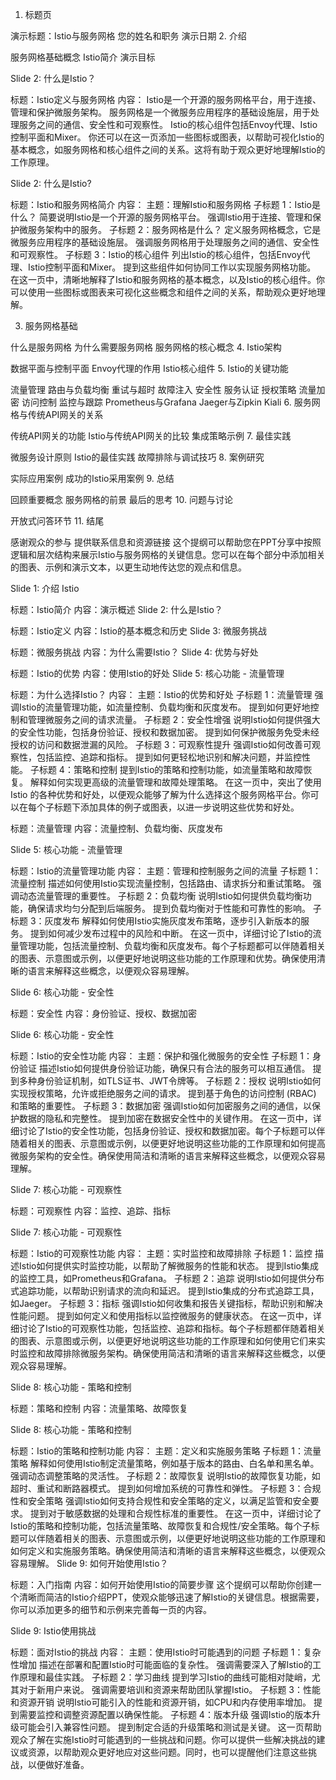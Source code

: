 1. 标题页

演示标题：Istio与服务网格
您的姓名和职务
演示日期
2. 介绍

服务网格基础概念
Istio简介
演示目标

Slide 2: 什么是Istio？

标题：Istio定义与服务网格
内容：
Istio是一个开源的服务网格平台，用于连接、管理和保护微服务架构。
服务网格是一个微服务应用程序的基础设施层，用于处理服务之间的通信、安全性和可观察性。
Istio的核心组件包括Envoy代理、Istio控制平面和Mixer。
你还可以在这一页添加一些图标或图表，以帮助可视化Istio的基本概念，如服务网格和核心组件之间的关系。这将有助于观众更好地理解Istio的工作原理。

Slide 2: 什么是Istio?

标题：Istio和服务网格简介
内容：
主题：理解Istio和服务网格
子标题 1：Istio是什么？
简要说明Istio是一个开源的服务网格平台。
强调Istio用于连接、管理和保护微服务架构中的服务。
子标题 2：服务网格是什么？
定义服务网格概念，它是微服务应用程序的基础设施层。
强调服务网格用于处理服务之间的通信、安全性和可观察性。
子标题 3：Istio的核心组件
列出Istio的核心组件，包括Envoy代理、Istio控制平面和Mixer。
提到这些组件如何协同工作以实现服务网格功能。
在这一页中，清晰地解释了Istio和服务网格的基本概念，以及Istio的核心组件。你可以使用一些图标或图表来可视化这些概念和组件之间的关系，帮助观众更好地理解。


3. 服务网格基础

什么是服务网格
为什么需要服务网格
服务网格的核心概念
4. Istio架构

数据平面与控制平面
Envoy代理的作用
Istio核心组件
5. Istio的关键功能

流量管理
路由与负载均衡
重试与超时
故障注入
安全性
服务认证
授权策略
流量加密
访问控制
监控与跟踪
Prometheus与Grafana
Jaeger与Zipkin
Kiali
6. 服务网格与传统API网关的关系

传统API网关的功能
Istio与传统API网关的比较
集成策略示例
7. 最佳实践

微服务设计原则
Istio的最佳实践
故障排除与调试技巧
8. 案例研究

实际应用案例
成功的Istio采用案例
9. 总结

回顾重要概念
服务网格的前景
最后的思考
10. 问题与讨论

开放式问答环节
11. 结尾

感谢观众的参与
提供联系信息和资源链接
这个提纲可以帮助您在PPT分享中按照逻辑和层次结构来展示Istio与服务网格的关键信息。您可以在每个部分中添加相关的图表、示例和演示文本，以更生动地传达您的观点和信息。


Slide 1: 介绍 Istio

标题：Istio简介
内容：演示概述
Slide 2: 什么是Istio？

标题：Istio定义
内容：Istio的基本概念和历史
Slide 3: 微服务挑战

标题：微服务挑战
内容：为什么需要Istio？
Slide 4: 优势与好处

标题：Istio的优势
内容：使用Istio的好处
Slide 5: 核心功能 - 流量管理

标题：为什么选择Istio？
内容：
主题：Istio的优势和好处
子标题 1：流量管理
强调Istio的流量管理功能，如流量控制、负载均衡和灰度发布。
提到如何更好地控制和管理微服务之间的请求流量。
子标题 2：安全性增强
说明Istio如何提供强大的安全性功能，包括身份验证、授权和数据加密。
提到如何保护微服务免受未经授权的访问和数据泄漏的风险。
子标题 3：可观察性提升
强调Istio如何改善可观察性，包括监控、追踪和指标。
提到如何更轻松地识别和解决问题，并监控性能。
子标题 4：策略和控制
提到Istio的策略和控制功能，如流量策略和故障恢复。
解释如何实现更高级的流量管理和故障处理策略。
在这一页中，突出了使用 Istio 的各种优势和好处，以便观众能够了解为什么选择这个服务网格平台。你可以在每个子标题下添加具体的例子或图表，以进一步说明这些优势和好处。

标题：流量管理
内容：流量控制、负载均衡、灰度发布

Slide 5: 核心功能 - 流量管理

标题：Istio的流量管理功能
内容：
主题：管理和控制服务之间的流量
子标题 1：流量控制
描述如何使用Istio实现流量控制，包括路由、请求拆分和重试策略。
强调动态流量管理的重要性。
子标题 2：负载均衡
说明Istio如何提供负载均衡功能，确保请求均匀分配到后端服务。
提到负载均衡对于性能和可靠性的影响。
子标题 3：灰度发布
解释如何使用Istio实施灰度发布策略，逐步引入新版本的服务。
提到如何减少发布过程中的风险和中断。
在这一页中，详细讨论了Istio的流量管理功能，包括流量控制、负载均衡和灰度发布。每个子标题都可以伴随着相关的图表、示意图或示例，以便更好地说明这些功能的工作原理和优势。确保使用清晰的语言来解释这些概念，以便观众容易理解。

Slide 6: 核心功能 - 安全性

标题：安全性
内容：身份验证、授权、数据加密

Slide 6: 核心功能 - 安全性

标题：Istio的安全性功能
内容：
主题：保护和强化微服务的安全性
子标题 1：身份验证
描述Istio如何提供身份验证功能，确保只有合法的服务可以相互通信。
提到多种身份验证机制，如TLS证书、JWT令牌等。
子标题 2：授权
说明Istio如何实现授权策略，允许或拒绝服务之间的请求。
提到基于角色的访问控制 (RBAC) 和策略的重要性。
子标题 3：数据加密
强调Istio如何加密服务之间的通信，以保护数据的隐私和完整性。
提到加密在数据安全性中的关键作用。
在这一页中，详细讨论了Istio的安全性功能，包括身份验证、授权和数据加密。每个子标题可以伴随着相关的图表、示意图或示例，以便更好地说明这些功能的工作原理和如何提高微服务架构的安全性。确保使用简洁和清晰的语言来解释这些概念，以便观众容易理解。

Slide 7: 核心功能 - 可观察性

标题：可观察性
内容：监控、追踪、指标

Slide 7: 核心功能 - 可观察性

标题：Istio的可观察性功能
内容：
主题：实时监控和故障排除
子标题 1：监控
描述Istio如何提供实时监控功能，以帮助了解微服务的性能和状态。
提到Istio集成的监控工具，如Prometheus和Grafana。
子标题 2：追踪
说明Istio如何提供分布式追踪功能，以帮助识别请求的流向和延迟。
提到Istio集成的分布式追踪工具，如Jaeger。
子标题 3：指标
强调Istio如何收集和报告关键指标，帮助识别和解决性能问题。
提到如何定义和使用指标以监控微服务的健康状态。
在这一页中，详细讨论了Istio的可观察性功能，包括监控、追踪和指标。每个子标题都伴随着相关的图表、示意图或示例，以便更好地说明这些功能的工作原理和如何使用它们来实时监控和故障排除微服务架构。确保使用简洁和清晰的语言来解释这些概念，以便观众容易理解。

Slide 8: 核心功能 - 策略和控制

标题：策略和控制
内容：流量策略、故障恢复

Slide 8: 核心功能 - 策略和控制

标题：Istio的策略和控制功能
内容：
主题：定义和实施服务策略
子标题 1：流量策略
解释如何使用Istio制定流量策略，例如基于版本的路由、白名单和黑名单。
强调动态调整策略的灵活性。
子标题 2：故障恢复
说明Istio的故障恢复功能，如超时、重试和断路器模式。
提到如何增加系统的可靠性和弹性。
子标题 3：合规性和安全策略
强调Istio如何支持合规性和安全策略的定义，以满足监管和安全要求。
提到对于敏感数据的处理和合规性标准的重要性。
在这一页中，详细讨论了Istio的策略和控制功能，包括流量策略、故障恢复和合规性/安全策略。每个子标题可以伴随着相关的图表、示意图或示例，以便更好地说明这些功能的工作原理和如何定义和实施服务策略。确保使用简洁和清晰的语言来解释这些概念，以便观众容易理解。
Slide 9: 如何开始使用Istio？

标题：入门指南
内容：如何开始使用Istio的简要步骤
这个提纲可以帮助你创建一个清晰而简洁的Istio介绍PPT，使观众能够迅速了解Istio的关键信息。根据需要，你可以添加更多的细节和示例来完善每一页的内容。


Slide 9: Istio使用挑战

标题：面对Istio的挑战
内容：
主题：使用Istio时可能遇到的问题
子标题 1：复杂性增加
描述在部署和配置Istio时可能面临的复杂性。
强调需要深入了解Istio的工作原理和最佳实践。
子标题 2：学习曲线
提到学习Istio的曲线可能相对陡峭，尤其对于新用户来说。
强调需要培训和资源来帮助团队掌握Istio。
子标题 3：性能和资源开销
说明Istio可能引入的性能和资源开销，如CPU和内存使用率增加。
提到需要监控和调整资源配置以确保性能。
子标题 4：版本升级
强调Istio的版本升级可能会引入兼容性问题。
提到制定合适的升级策略和测试是关键。
这一页帮助观众了解在实施Istio时可能遇到的一些挑战和问题。你可以提供一些解决挑战的建议或资源，以帮助观众更好地应对这些问题。同时，也可以提醒他们注意这些挑战，以便做好准备。